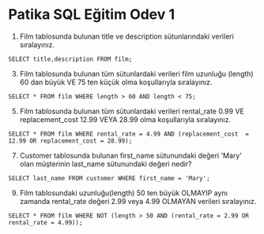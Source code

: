 # Patika SQL Eğitim Odev 1

1. Film tablosunda bulunan title ve description sütunlarındaki verileri sıralayınız.  
```
SELECT title,description FROM film;
```
3. Film tablosunda bulunan tüm sütunlardaki verileri film uzunluğu (length) 60 dan büyük VE 75 ten küçük olma koşullarıyla sıralayınız.  
```
SELECT * FROM film WHERE length > 60 AND length < 75;
 ```
5. Film tablosunda bulunan tüm sütunlardaki verileri rental_rate 0.99 VE replacement_cost 12.99 VEYA 28.99 olma koşullarıyla sıralayınız.      
```
SELECT * FROM film WHERE rental_rate = 4.99 AND (replacement_cost  = 12.99 OR replacement_cost = 28.99);
 ```
7. Customer tablosunda bulunan first_name sütunundaki değeri 'Mary' olan müşterinin last_name sütunundaki değeri nedir?
```
SELECT last_name FROM customer WHERE first_name = 'Mary';
 ```
9. Film tablosundaki uzunluğu(length) 50 ten büyük OLMAYIP aynı zamanda rental_rate değeri 2.99 veya 4.99 OLMAYAN verileri sıralayınız.  
```
SELECT * FROM film WHERE NOT (length > 50 AND (rental_rate = 2.99 OR rental_rate = 4.99));
```
